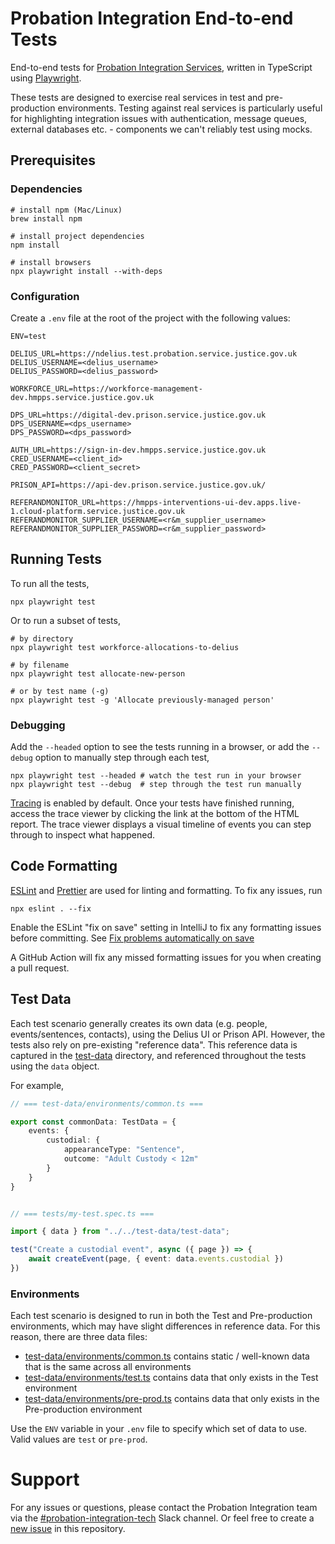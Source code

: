 # Probation Integration End-to-end Tests

End-to-end tests
for [Probation Integration Services](https://github.com/ministryofjustice/hmpps-probation-integration-services),
written in TypeScript using [Playwright](https://playwright.dev).

These tests are designed to exercise real services in test and pre-production environments.
Testing against real services is particularly useful for highlighting integration issues with authentication, message
queues, external databases etc. - components we can't reliably test using mocks.

## Prerequisites

### Dependencies

```shell
# install npm (Mac/Linux)
brew install npm

# install project dependencies
npm install

# install browsers
npx playwright install --with-deps
```

### Configuration

Create a `.env` file at the root of the project with the following values:

```
ENV=test

DELIUS_URL=https://ndelius.test.probation.service.justice.gov.uk
DELIUS_USERNAME=<delius_username>
DELIUS_PASSWORD=<delius_password>

WORKFORCE_URL=https://workforce-management-dev.hmpps.service.justice.gov.uk

DPS_URL=https://digital-dev.prison.service.justice.gov.uk
DPS_USERNAME=<dps_username>
DPS_PASSWORD=<dps_password>

AUTH_URL=https://sign-in-dev.hmpps.service.justice.gov.uk
CRED_USERNAME=<client_id>
CRED_PASSWORD=<client_secret>

PRISON_API=https://api-dev.prison.service.justice.gov.uk/

REFERANDMONITOR_URL=https://hmpps-interventions-ui-dev.apps.live-1.cloud-platform.service.justice.gov.uk
REFERANDMONITOR_SUPPLIER_USERNAME=<r&m_supplier_username>
REFERANDMONITOR_SUPPLIER_PASSWORD=<r&m_supplier_password>
```

## Running Tests

To run all the tests,

```shell
npx playwright test
```

Or to run a subset of tests,

```shell
# by directory
npx playwright test workforce-allocations-to-delius

# by filename
npx playwright test allocate-new-person

# or by test name (-g)
npx playwright test -g 'Allocate previously-managed person'
```

### Debugging

Add the `--headed` option to see the tests running in a browser, or add the `--debug` option to manually step through
each test,

```shell
npx playwright test --headed # watch the test run in your browser
npx playwright test --debug  # step through the test run manually
```

[Tracing](https://playwright.dev/docs/trace-viewer) is enabled by default.
Once your tests have finished running, access the trace viewer by clicking the link at the bottom of the HTML report.
The trace viewer displays a visual timeline of events you can step through to inspect what happened.

## Code Formatting

[ESLint](https://eslint.org/) and [Prettier](https://prettier.io/) are used for linting and formatting.
To fix any issues, run

```shell
npx eslint . --fix
```

Enable the ESLint "fix on save" setting in IntelliJ to fix any formatting issues before committing.
See [Fix problems automatically on save](https://www.jetbrains.com/help/idea/eslint.html#ws_eslint_configure_run_eslint_on_save)

A GitHub Action will fix any missed formatting issues for you when creating a pull request.

## Test Data

Each test scenario generally creates its own data (e.g. people, events/sentences, contacts), using the Delius UI or
Prison API.
However, the tests also rely on pre-existing "reference data".
This reference data is captured in the [test-data](./test-data) directory, and referenced throughout the tests using
the `data` object.

For example,

```typescript
// === test-data/environments/common.ts ===

export const commonData: TestData = {
    events: {
        custodial: {
            appearanceType: "Sentence",
            outcome: "Adult Custody < 12m"
        }
    }
}


// === tests/my-test.spec.ts ===

import { data } from "../../test-data/test-data";

test("Create a custodial event", async ({ page }) => {
    await createEvent(page, { event: data.events.custodial })
})
```

### Environments

Each test scenario is designed to run in both the Test and Pre-production environments, which may have slight
differences in reference data.
For this reason, there are three data files:

* [test-data/environments/common.ts](test-data/environments/common.ts) contains static / well-known data that is the
  same across all environments
* [test-data/environments/test.ts](test-data/environments/test.ts) contains data that only exists in the Test
  environment
* [test-data/environments/pre-prod.ts](test-data/environments/test.ts) contains data that only exists in the
  Pre-production environment

Use the `ENV` variable in your `.env` file to specify which set of data to use.
Valid values are `test` or `pre-prod`.

# Support

For any issues or questions, please contact the Probation Integration team via
the [#probation-integration-tech](https://mojdt.slack.com/archives/C02HQ4M2YQN)
Slack channel. Or feel free to create
a [new issue](https://github.com/ministryofjustice/hmpps-probation-integration-services/issues/new)
in this repository.
